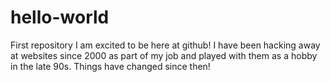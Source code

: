 # hello-world
First repository
I am excited to be here at github!  I have been hacking away at websites since 2000 as part of my job and played with them as a hobby in the late 90s.  Things have changed since then!
